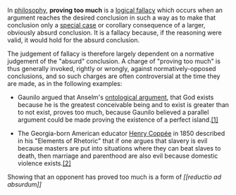 In [philosophy](https://en.wikipedia.org/wiki/Philosophy "Philosophy"), **proving too much** is a [logical fallacy](https://en.wikipedia.org/wiki/Informal_fallacy "Informal fallacy") which occurs when an argument reaches the desired conclusion in such a way as to make that conclusion only a [special case](https://en.wikipedia.org/wiki/Special_case "Special case") or corollary consequence of a larger, obviously absurd conclusion. It is a fallacy because, if the reasoning were valid, it would hold for the absurd conclusion.

The judgement of fallacy is therefore largely dependent on a normative judgement of the "absurd" conclusion. A charge of "proving too much" is thus generally invoked, rightly or wrongly, against normatively-opposed conclusions, and so such charges are often controversial at the time they are made, as in the following examples:

- Gaunilo argued that Anselm's [ontological argument](https://en.wikipedia.org/wiki/Ontological_argument#Anselm "Ontological argument"), that God exists because he is the greatest conceivable being and to exist is greater than to not exist, proves too much, because Gaunilo believed a parallel argument could be made proving the existence of a perfect island.[[1]](https://en.wikipedia.org/wiki/Proving_too_much#cite_note-1)

- The Georgia-born American educator [Henry Coppée](https://en.wikipedia.org/wiki/Henry_Copp%C3%A9e "Henry Coppée") in 1850 described in his "Elements of Rhetoric" that if one argues that slavery is evil because masters are put into situations where they can beat slaves to death, then marriage and parenthood are also evil because domestic violence exists.[[2]](https://en.wikipedia.org/wiki/Proving_too_much#cite_note-2)

Showing that an opponent has proved too much is a form of *[[reductio ad absurdum]]*